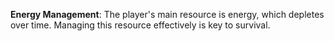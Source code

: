 **Energy Management**: The player's main resource is energy, which depletes over time. Managing this resource effectively is key to survival.